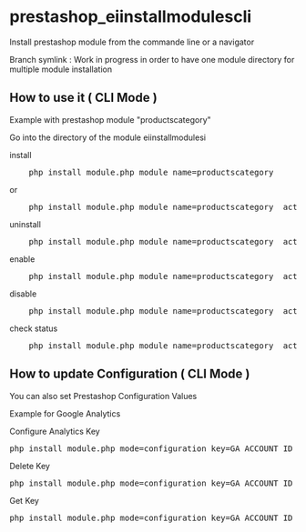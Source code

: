 # prestashop_eiinstallmodulescli
Install prestashop module from the commande line or a navigator

Branch symlink : Work in progress in order to have one module directory for multiple module installation


How to use it ( CLI Mode )
----

Example with prestashop module "productscategory"

Go into the directory of the module eiinstallmodulesi

install
<pre>
	php install_module.php module_name=productscategory 
</pre>
  or 
<pre>
	php install_module.php module_name=productscategory  action=install
</pre>

uninstall
<pre>
	php install_module.php module_name=productscategory  action=uninstall
</pre>

enable
<pre>
	php install_module.php module_name=productscategory  action=enable
</pre>

disable
<pre>
	php install_module.php module_name=productscategory  action=disable
</pre>

check status
<pre>
	php install_module.php module_name=productscategory  action=status
</pre>

How to update Configuration ( CLI Mode )
----

You can also set Prestashop Configuration Values

Example for Google Analytics

Configure Analytics Key
<pre>
php install_module.php mode=configuration key=GA_ACCOUNT_ID value="MY-KEY"
</pre>

Delete Key
<pre>
php install_module.php mode=configuration key=GA_ACCOUNT_ID action_conf=delete
</pre>

Get Key
<pre>
php install_module.php mode=configuration key=GA_ACCOUNT_ID action_conf=get
</pre>
 


  
